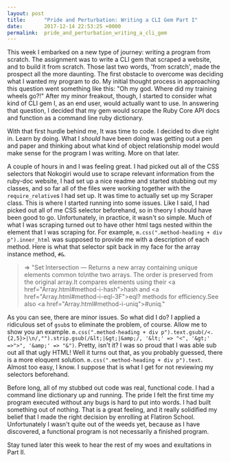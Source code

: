 ```yaml
---
layout: post
title:      "Pride and Perturbation: Writing a CLI Gem Part I"
date:       2017-12-14 22:53:25 +0000
permalink:  pride_and_perturbation_writing_a_cli_gem
---
```



This week I embarked on a new type of journey: writing a program from scratch. The assignment was to write a CLI gem that scraped a website, and to build it from scratch. Those last two words, 'from scratch', made the prospect all the more daunting. The first obstacle to overcome was deciding what I wanted my program to do.  My initial thought process in approaching this question went something like this: "Oh my god. Where did my training wheels go?!" After my minor freakout, though, I started to consider what kind of CLI gem I, as an end user, would actually want to use. In answering that question, I decided that my gem would scrape the Ruby Core API docs and function as a command line ruby dictionary. 

With that first hurdle behind me, It was time to code. I decided to dive right in. Learn by doing. What I *should* have been doing was getting out a pen and paper and thinking about what kind of object relationship model would make sense for the program I was writing. More on that later.

A couple of hours in and I was feeling great. I had picked out all of the CSS selectors that Nokogiri would use to scrape relevant information from the ruby-doc website, I had set up a nice readme and started stubbing out my classes, and so far all of the files were working together with the `require_relative`s I had set up. It was time to actually set up my Scraper class. This is where I started running into some issues. Like I said, I had picked out all of me CSS selector beforehand, so in theory I should have been good to go. Unfortunately, in practice, it wasn't so simple. Much of what I was scraping turned out to have other html tags nested within the element that I was scraping for. For example, `m.css(".method-heading + div p").inner_html` was supposed to provide me with a description of each method. Here is what that selector spit back in my face for the array instance method, `#&`.

> => "Set Intersection — Returns a new array containing unique elements common to\nthe two arrays. The order is preserved from the original array.It compares elements using their <a href=\"Array.html#method-i-hash\">hash</a> and <a href=\"Array.html#method-i-eql-3F\">eql?</a> methods for efficiency.See also <a href=\"Array.html#method-i-uniq\">#uniq</a>."

As you can see, there are minor issues. So what did I do? I applied a ridiculous set of `gsub`s to eliminate the problem, of course. Allow me to show you an example. `m.css(".method-heading + div p").text.gsub(/<.{2,5}>|\n/,"").strip.gsub(/&lt;|&gt;|&amp;/, '&lt;' => "<", '&gt;' =>">", '&amp;' => "&")`. Pretty, isn't it? I was so proud that I was able sub out all that ugly HTML! Well it turns out that, as you probably guessed, there is a more eloquent solution. `m.css(".method-heading + div p").text`.  Almost too easy, I know. I suppose that is what I get for not reviewing my selectors beforehand.


Before long, all of my stubbed out code was real, functional code. I had a command line dictionary up and running. The pride I felt the first time my program executed without any bugs is hard to put into words. I had built something out of nothing. That is a great feeling, and it really solidified my belief that I made the right decision by enrolling at Flatiron School. Unfortunately I wasn't quite out of the weeds yet, because as I have discovered, a functional program is not necessarily a finished program. 

Stay tuned later this week to hear the rest of my woes and exultations in Part II.

